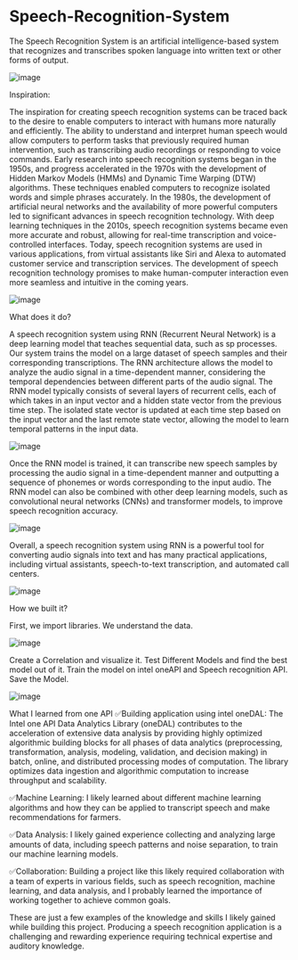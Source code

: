 # Speech-Recognition-System
The Speech Recognition System is an artificial intelligence-based system that recognizes and transcribes spoken language into written text or other forms of output.

![image](https://user-images.githubusercontent.com/117058119/225616077-a67abb01-2b53-4dca-8f6b-e036035b45f8.png)

Inspiration:

The inspiration for creating speech recognition systems can be traced back to the desire to enable computers to interact with humans more naturally and efficiently. The ability to understand and interpret human speech would allow computers to perform tasks that previously required human intervention, such as transcribing audio recordings or responding to voice commands.
Early research into speech recognition systems began in the 1950s, and progress accelerated in the 1970s with the development of Hidden Markov Models (HMMs) and Dynamic Time Warping (DTW) algorithms. These techniques enabled computers to recognize isolated words and simple phrases accurately.
In the 1980s, the development of artificial neural networks and the availability of more powerful computers led to significant advances in speech recognition technology. With deep learning techniques in the 2010s, speech recognition systems became even more accurate and robust, allowing for real-time transcription and voice-controlled interfaces.
Today, speech recognition systems are used in various applications, from virtual assistants like Siri and Alexa to automated customer service and transcription services. The development of speech recognition technology promises to make human-computer interaction even more seamless and intuitive in the coming years.

![image](https://user-images.githubusercontent.com/117058119/225616158-c66ea81c-c106-4626-b873-2f1846bf6aef.png)

What does it do?

A speech recognition system using RNN (Recurrent Neural Network) is a deep learning model that teaches sequential data, such as sp processes. Our system trains the model on a large dataset of speech samples and their corresponding transcriptions. The RNN architecture allows the model to analyze the audio signal in a time-dependent manner, considering the temporal dependencies between different parts of the audio signal.
The RNN model typically consists of several layers of recurrent cells, each of which takes in an input vector and a hidden state vector from the previous time step. The isolated state vector is updated at each time step based on the input vector and the last remote state vector, allowing the model to learn temporal patterns in the input data.

![image](https://user-images.githubusercontent.com/117058119/225616324-1fb5ebc6-e0e9-4162-9e89-5df74bba6582.png)

Once the RNN model is trained, it can transcribe new speech samples by processing the audio signal in a time-dependent manner and outputting a sequence of phonemes or words corresponding to the input audio. The RNN model can also be combined with other deep learning models, such as convolutional neural networks (CNNs) and transformer models, to improve speech recognition accuracy.

![image](https://user-images.githubusercontent.com/117058119/225616385-ed9a55f2-d789-447c-9658-0897f185e929.png)

Overall, a speech recognition system using RNN is a powerful tool for converting audio signals into text and has many practical applications, including virtual assistants, speech-to-text transcription, and automated call centers.

![image](https://user-images.githubusercontent.com/117058119/225616188-9958b20a-b7b1-4366-bae4-2495c080a207.png)

How we built it?

First, we import libraries.
We understand the data.

![image](https://user-images.githubusercontent.com/117058119/225616506-65e18f2a-41d0-4e05-bfbe-24f71a7b22c6.png)

Create a Correlation and visualize it.
Test Different Models and find the best model out of it.
Train the model on intel oneAPI and Speech recognition API.
Save the Model.

![image](https://user-images.githubusercontent.com/117058119/225616005-67aace2f-d28b-42ee-a5cf-8945dc6ec8b0.png)

What I learned from one API
✅Building application using intel oneDAL: The Intel one API Data Analytics Library (oneDAL) contributes to the acceleration of extensive data analysis by providing highly optimized algorithmic building blocks for all phases of data analytics (preprocessing, transformation, analysis, modeling, validation, and decision making) in batch, online, and distributed processing modes of computation. The library optimizes data ingestion and algorithmic computation to increase throughput and scalability.

✅Machine Learning: I likely learned about different machine learning algorithms and how they can be applied to transcript speech and make recommendations for farmers.

✅Data Analysis: I likely gained experience collecting and analyzing large amounts of data, including speech patterns and noise separation, to train our machine learning models.

✅Collaboration: Building a project like this likely required collaboration with a team of experts in various fields, such as speech recognition, machine learning, and data analysis, and I probably learned the importance of working together to achieve common goals.

These are just a few examples of the knowledge and skills I likely gained while building this project. Producing a speech recognition application is a challenging and rewarding experience requiring technical expertise and auditory knowledge.
